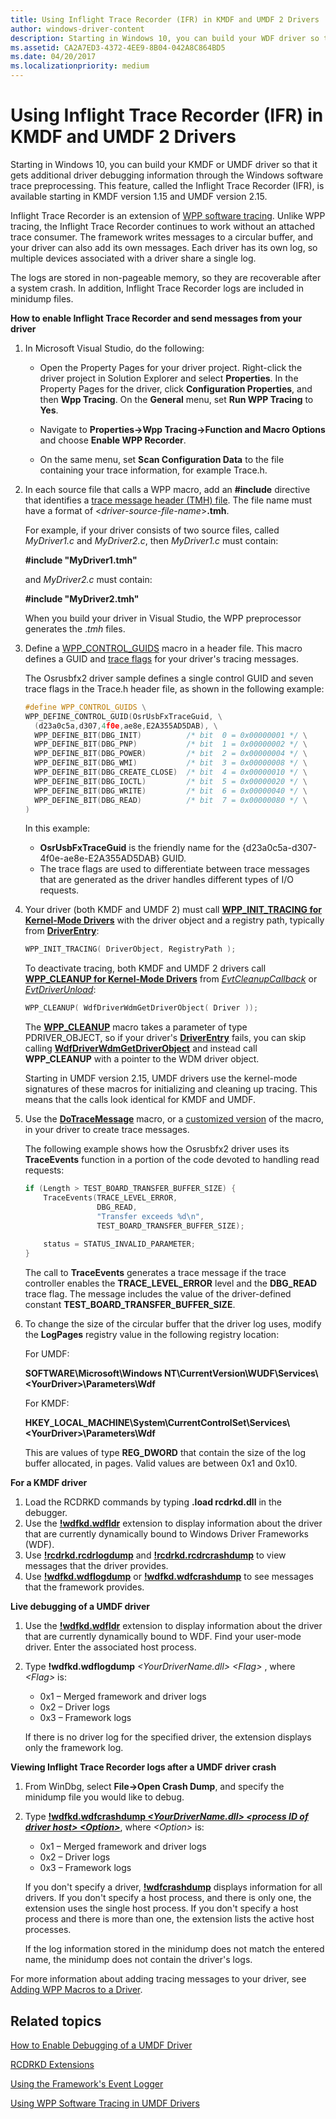 ```yaml
---
title: Using Inflight Trace Recorder (IFR) in KMDF and UMDF 2 Drivers
author: windows-driver-content
description: Starting in Windows 10, you can build your WDF driver so that it gets additional driver debugging information through the Windows software trace preprocessing.
ms.assetid: CA2A7ED3-4372-4EE9-8B04-042A8C864BD5
ms.date: 04/20/2017
ms.localizationpriority: medium
---
```


# Using Inflight Trace Recorder (IFR) in KMDF and UMDF 2 Drivers


Starting in Windows 10, you can build your KMDF or UMDF driver so that it gets additional driver debugging information through the Windows software trace preprocessing. This feature, called the Inflight Trace Recorder (IFR), is available starting in KMDF version 1.15 and UMDF version 2.15.

Inflight Trace Recorder is an extension of [WPP software tracing](https://msdn.microsoft.com/library/windows/hardware/ff556204). Unlike WPP tracing, the Inflight Trace Recorder continues to work without an attached trace consumer. The framework writes messages to a circular buffer, and your driver can also add its own messages. Each driver has its own log, so multiple devices associated with a driver share a single log.

The logs are stored in non-pageable memory, so they are recoverable after a system crash. In addition, Inflight Trace Recorder logs are included in minidump files.

**How to enable Inflight Trace Recorder and send messages from your driver**

1.  In Microsoft Visual Studio, do the following:

    -   Open the Property Pages for your driver project. Right-click the driver project in Solution Explorer and select **Properties**. In the Property Pages for the driver, click **Configuration Properties**, and then **Wpp Tracing**. On the **General** menu, set **Run WPP Tracing** to **Yes**.

    -   Navigate to **Properties-&gt;Wpp Tracing-&gt;Function and Macro Options** and choose **Enable WPP Recorder**.

    -   On the same menu, set **Scan Configuration Data** to the file containing your trace information, for example Trace.h.

2.  In each source file that calls a WPP macro, add an **\#include** directive that identifies a [trace message header (TMH) file](https://msdn.microsoft.com/library/windows/hardware/ff553926). The file name must have a format of &lt;*driver-source-file-name*&gt;**.tmh**.

    For example, if your driver consists of two source files, called *MyDriver1.c* and *MyDriver2.c*, then *MyDriver1.c* must contain:

    **\#include "MyDriver1.tmh"**

    and *MyDriver2.c* must contain:

    **\#include "MyDriver2.tmh"**

    When you build your driver in Visual Studio, the WPP preprocessor generates the .*tmh* files.

3.  Define a [WPP\_CONTROL\_GUIDS](https://msdn.microsoft.com/library/windows/hardware/ff556186) macro in a header file. This macro defines a GUID and [trace flags](https://msdn.microsoft.com/library/windows/hardware/ff553904) for your driver's tracing messages.

    The Osrusbfx2 driver sample defines a single control GUID and seven trace flags in the Trace.h header file, as shown in the following example:

    ```cpp
    #define WPP_CONTROL_GUIDS \
    WPP_DEFINE_CONTROL_GUID(OsrUsbFxTraceGuid, \
      (d23a0c5a,d307,4f0e,ae8e,E2A355AD5DAB), \
      WPP_DEFINE_BIT(DBG_INIT)          /* bit  0 = 0x00000001 */ \
      WPP_DEFINE_BIT(DBG_PNP)           /* bit  1 = 0x00000002 */ \
      WPP_DEFINE_BIT(DBG_POWER)         /* bit  2 = 0x00000004 */ \
      WPP_DEFINE_BIT(DBG_WMI)           /* bit  3 = 0x00000008 */ \
      WPP_DEFINE_BIT(DBG_CREATE_CLOSE)  /* bit  4 = 0x00000010 */ \
      WPP_DEFINE_BIT(DBG_IOCTL)         /* bit  5 = 0x00000020 */ \
      WPP_DEFINE_BIT(DBG_WRITE)         /* bit  6 = 0x00000040 */ \
      WPP_DEFINE_BIT(DBG_READ)          /* bit  7 = 0x00000080 */ \
    )
    ```

    In this example:

    -   **OsrUsbFxTraceGuid** is the friendly name for the {d23a0c5a-d307-4f0e-ae8e-E2A355AD5DAB} GUID.
    -   The trace flags are used to differentiate between trace messages that are generated as the driver handles different types of I/O requests.

4.  Your driver (both KMDF and UMDF 2) must call [**WPP\_INIT\_TRACING for Kernel-Mode Drivers**](https://msdn.microsoft.com/library/windows/hardware/ff556193) with the driver object and a registry path, typically from [**DriverEntry**](https://msdn.microsoft.com/library/windows/hardware/ff540807):

    ```cpp
    WPP_INIT_TRACING( DriverObject, RegistryPath );
    ```

    To deactivate tracing, both KMDF and UMDF 2 drivers call [**WPP\_CLEANUP for Kernel-Mode Drivers**](https://msdn.microsoft.com/library/windows/hardware/ff556183) from [*EvtCleanupCallback*](https://msdn.microsoft.com/library/windows/hardware/ff540840) or [*EvtDriverUnload*](https://msdn.microsoft.com/library/windows/hardware/ff541694):

    ```cpp
    WPP_CLEANUP( WdfDriverWdmGetDriverObject( Driver ));
    ```

    The [**WPP\_CLEANUP**](https://msdn.microsoft.com/library/windows/hardware/ff556183) macro takes a parameter of type PDRIVER\_OBJECT, so if your driver's [**DriverEntry**](https://msdn.microsoft.com/library/windows/hardware/ff540807) fails, you can skip calling [**WdfDriverWdmGetDriverObject**](https://msdn.microsoft.com/library/windows/hardware/ff547218) and instead call **WPP\_CLEANUP** with a pointer to the WDM driver object.

    Starting in UMDF version 2.15, UMDF drivers use the kernel-mode signatures of these macros for initializing and cleaning up tracing. This means that the calls look identical for KMDF and UMDF.

5.  Use the [**DoTraceMessage**](https://msdn.microsoft.com/library/windows/hardware/ff544918) macro, or a [customized version](https://msdn.microsoft.com/library/windows/hardware/ff542492) of the macro, in your driver to create trace messages.

    The following example shows how the Osrusbfx2 driver uses its **TraceEvents** function in a portion of the code devoted to handling read requests:

    ```cpp
    if (Length > TEST_BOARD_TRANSFER_BUFFER_SIZE) {
        TraceEvents(TRACE_LEVEL_ERROR,
                    DBG_READ,
                    "Transfer exceeds %d\n",
                    TEST_BOARD_TRANSFER_BUFFER_SIZE);
     
        status = STATUS_INVALID_PARAMETER;
    }
    ```

    The call to **TraceEvents** generates a trace message if the trace controller enables the **TRACE\_LEVEL\_ERROR** level and the **DBG\_READ** trace flag. The message includes the value of the driver-defined constant **TEST\_BOARD\_TRANSFER\_BUFFER\_SIZE**.

6.  To change the size of the circular buffer that the driver log uses, modify the **LogPages** registry value in the following registry location:

    <a href="" id="for-umdf-"></a>For UMDF:  

    **SOFTWARE\\Microsoft\\Windows NT\\CurrentVersion\\WUDF\\Services\\&lt;YourDriver&gt;\\Parameters\\Wdf**

    <a href="" id="for-kmdf-"></a>For KMDF:  

    **HKEY\_LOCAL\_MACHINE\\System\\CurrentControlSet\\Services\\&lt;YourDriver&gt;\\Parameters\\Wdf**

    This are values of type **REG\_DWORD** that contain the size of the log buffer allocated, in pages. Valid values are between 0x1 and 0x10.

**For a KMDF driver**

1.  Load the RCDRKD commands by typing **.load rcdrkd.dll** in the debugger.
2.  Use the [**!wdfkd.wdfldr**](https://msdn.microsoft.com/library/windows/hardware/ff565803) extension to display information about the driver that are currently dynamically bound to Windows Driver Frameworks (WDF).
3.  Use [**!rcdrkd.rcdrlogdump**](https://msdn.microsoft.com/library/windows/hardware/hh920382) and [**!rcdrkd.rcdrcrashdump**](https://msdn.microsoft.com/library/windows/hardware/hh920380) to view messages that the driver provides.
4.  Use [**!wdfkd.wdflogdump**](https://msdn.microsoft.com/library/windows/hardware/ff565805) or [**!wdfkd.wdfcrashdump**](https://msdn.microsoft.com/library/windows/hardware/ff565682) to see messages that the framework provides.

**Live debugging of a UMDF driver**

1.  Use the [**!wdfkd.wdfldr**](https://msdn.microsoft.com/library/windows/hardware/ff565803) extension to display information about the driver that are currently dynamically bound to WDF. Find your user-mode driver. Enter the associated host process.
2.  Type **!wdfkd.wdflogdump** *&lt;YourDriverName.dll&gt; &lt;Flag&gt;* , where *&lt;Flag&gt;* is:

    -   0x1 – Merged framework and driver logs
    -   0x2 – Driver logs
    -   0x3 – Framework logs

    If there is no driver log for the specified driver, the extension displays only the framework log.

**Viewing Inflight Trace Recorder logs after a UMDF driver crash**

1. From WinDbg, select **File-&gt;Open Crash Dump**, and specify the minidump file you would like to debug.
2. Type [**!wdfkd.wdfcrashdump *&lt;YourDriverName.dll&gt; &lt;process ID of driver host&gt; &lt;Option&gt;***](https://msdn.microsoft.com/library/windows/hardware/ff565682), where *&lt;Option&gt;* is:

   -   0x1 – Merged framework and driver logs
   -   0x2 – Driver logs
   -   0x3 – Framework logs

   If you don't specify a driver, [**!wdfcrashdump**](https://msdn.microsoft.com/library/windows/hardware/ff565682) displays information for all drivers. If you don't specify a host process, and there is only one, the extension uses the single host process. If you don't specify a host process and there is more than one, the extension lists the active host processes.

   If the log information stored in the minidump does not match the entered name, the minidump does not contain the driver's logs.

For more information about adding tracing messages to your driver, see [Adding WPP Macros to a Driver](https://msdn.microsoft.com/library/windows/hardware/ff541243).

## Related topics


[How to Enable Debugging of a UMDF Driver](enabling-a-debugger.md)

[RCDRKD Extensions](https://msdn.microsoft.com/library/windows/hardware/hh920376)

[Using the Framework's Event Logger](using-the-framework-s-event-logger.md)

[Using WPP Software Tracing in UMDF Drivers](using-wpp-software-tracing-in-umdf-drivers.md)

 

 






